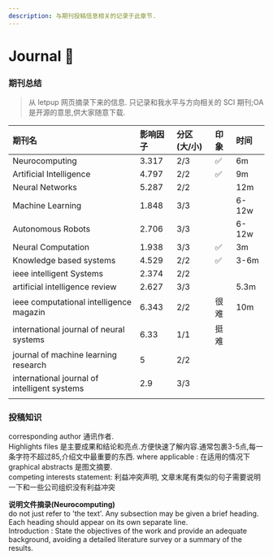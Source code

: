 ```yaml
---
description: 与期刊投稿信息相关的记录于此章节.
---
```


# Journal 🏅

### 期刊总结

> 从 letpup 网页摘录下来的信息. 只记录和我水平与方向相关的 SCI 期刊;OA 是开源的意思,供大家随意下载.

| 期刊名 | 影响因子 | 分区\(大/小\) | 印象 | 时间 |
| :--- | :--- | :--- | :--- | :--- |
| Neurocomputing | 3.317 | 2/3 | ✅ | 6m |
| Artificial Intelligence | 4.797 | 2/2 | ✅ | 9m |
| Neural Networks | 5.287 | 2/2 |  | 12m |
| Machine Learning | 1.848 | 3/3 |  | 6-12w |
| Autonomous Robots | 2.706 | 3/3 |  | 6-12w |
| Neural Computation | 1.938 | 3/3 | ✅ | 3m |
| Knowledge based systems | 4.529 | 2/2 | ✅ | 3-6m |
| ieee intelligent Systems | 2.374 | 2/2 |  |  |
| artificial intelligence review | 2.627 | 3/3 |  | 5.3m |
| ieee computational intelligence magazin | 6.343 | 2/2 | 很难 | 10m |
| international journal of neural systems | 6.33 | 1/1 | 挺难 |  |
| journal of machine learning research | 5 | 2/2 |  |  |
| international journal of intelligent systems | 2.9 | 3/3 |  |  |
|  |  |  |  |  |

### 投稿知识

corresponding author 通讯作者.  
Highlights files 是主要成果和结论和亮点.方便快速了解内容.通常包裹3-5点,每一条字符不超过85,介绍文中最重要的东西. where applicable : 在适用的情况下  
graphical abstracts 是图文摘要.  
competing interests statement: 利益冲突声明, 文章末尾有类似的句子需要说明一下和一些公司组织没有利益冲突

**说明文件摘录\(Neurocomputing\)**  
do not just refer to 'the text'. Any subsection may be given a brief heading. Each heading should appear on its own separate line.  
Introduction : State the objectives of the work and provide an adequate background, avoiding a detailed literature survey or a summary of the results.

